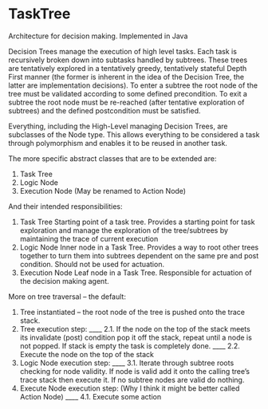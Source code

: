 # TaskTree
Architecture for decision making. Implemented in Java

Decision Trees manage the execution of high level tasks. Each task is recursively broken down into subtasks handled by subtrees. These trees are tentatively explored in a tentatively greedy, tentatively stateful Depth First manner (the former is inherent in the idea of the Decision Tree, the latter are implementation decisions). To enter a subtree the root node of the tree must be validated according to some defined precondition. To exit a subtree the root node must be re-reached (after tentative exploration of subtrees) and the defined postcondition must be satisfied.

Everything, including the High-Level managing Decision Trees, are subclasses of the Node type. This allows everything to be considered a task through polymorphism and enables it to be reused in another task.

The more specific abstract classes that are to be extended are:

1. Task Tree
2. Logic Node
3. Execution Node (May be renamed to Action Node)

And their intended responsibilities:

1. Task Tree
Starting point of a task tree. Provides a starting point for task exploration and manage the             exploration of the tree/subtrees by maintaining the trace of current execution
2. Logic Node
Inner node in a Task Tree. Provides a way to root other trees together to turn them into             subtrees dependent on the same pre and post condition. Should not be used for actuation.
3. Execution Node
Leaf node in a Task Tree. Responsible for actuation of the decision making agent.

More on tree traversal – the default:

1. Tree instantiated – the root node of the tree is pushed onto the trace stack.
2. Tree execution step:
____ 2.1. If the node on the top of the stack meets its invalidate (post) condition pop it off the stack, repeat until a node is not popped. If stack is empty the task is completely done.
____ 2.2. Execute the node on the top of the stack
3. Logic Node execution step:
____ 3.1. Iterate through subtree roots checking for node validity. If node is valid add it onto the             calling tree’s trace stack then execute it. If no subtree nodes are valid do nothing.
4. Execute Node execution step: (Why I think it might be better called Action Node)
____ 4.1. Execute some action